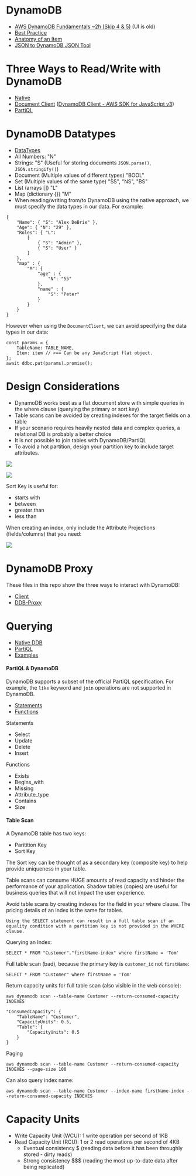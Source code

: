 # DynamoDB
- [AWS DynamoDB Fundamentals ~2h (Skip 4 & 5)](https://app.pluralsight.com/library/courses/aws-dynamodb-fundamentals/table-of-contents) (UI is old)
- [Best Practice](https://docs.aws.amazon.com/amazondynamodb/latest/developerguide/best-practices.html)
- [Anatomy of an Item](https://www.dynamodbguide.com/anatomy-of-an-item/)
- [JSON to DynamoDB JSON Tool](https://dynobase.dev/dynamodb-json-converter-tool/#:~:text=DynamoDB%20Converter%20Tool,a%20DynamoDB%2Dcompatible%20JSON%20format.)

# Three Ways to Read/Write with DynamoDB
- [Native](https://docs.aws.amazon.com/amazondynamodb/latest/developerguide/WorkingWithItems.html)
- [Document Client](https://docs.aws.amazon.com/sdk-for-javascript/v2/developer-guide/dynamodb-example-document-client.html) ([DynamoDB Client - AWS SDK for JavaScript v3](https://docs.aws.amazon.com/AWSJavaScriptSDK/v3/latest/clients/client-dynamodb/))
- [PartiQL](https://docs.aws.amazon.com/amazondynamodb/latest/developerguide/ql-reference.statements.html)



# DynamoDB Datatypes
- [DataTypes](https://docs.aws.amazon.com/amazondynamodb/latest/developerguide/DynamoDBMapper.DataTypes.html)
- All Numbers: "N"
- Strings: "S" (Useful for storing documents `JSON.parse()`, `JSON.stringify()`)
- Document (Multiple values of different types) "BOOL"
- Set  (Multiple values of the same type) "SS", "NS", "BS"
- List (arrays []) "L"
- Map  (dictionary {}) "M"
- When reading/writing from/to DynamoDB using the native approach, we must specify the data types in our data.  For example:

```
{
    "Name": { "S": "Alex DeBrie" },
    "Age": { "N": "29" },
    "Roles": { "L": 
        [
            { "S": "Admin" }, 
            { "S": "User" }
        ]
    },
    "map" : { 
        "M": {
            "age" : {
                "N": "55"
            }, 
            "name" : {
                "S": "Peter"
            }
        }
    }
}
```

However when using the `DocumentClient`, we can avoid specifying the data types in our data:

```
const params = {
    TableName: TABLE_NAME,
    Item: item // <== Can be any JavaScript flat object.
};
await ddbc.put(params).promise();

```

# Design Considerations
- DynamoDB works best as a flat document store with simple queries in the where clause (querying the primary or sort key)
- Table scans can be avoided by creating indexes for the target fields on a table
- If your scenario requires heavily nested data and complex queries, a relational DB is probably a better choice
- It is not possible to join tables with DynamoDB/PartiQL
- To avoid a hot partition, design your partition key to include target attributes.

![](./docs/hot-part.png)

![](./docs/indiv-part.png)

Sort Key is useful for:
- starts with
- between
- greater than
- less than

When creating an index, only include the Attribute Projections (fields/columns) that you need:

![](./docs/attibute-projections.png)

# DynamoDB Proxy
These files in this repo show the three ways to interact with DynamoDB:
- [Client](./ddb/test.js)
- [DDB-Proxy](./ddb/ddb-proxy.js)

# Querying
- [Native DDB](https://docs.aws.amazon.com/amazondynamodb/latest/developerguide/GettingStarted.NodeJs.04.html)
- [PartiQL](https://abba.dev/blog/dynamodb-partiql-javascript)
- [Examples](https://www.fernandomc.com/posts/eight-examples-of-fetching-data-from-dynamodb-with-node/)

#### PartiQL & DynamoDB
DynamoDB supports a subset of the official PartiQL specification.  For example, the `like` keyword and `join` operations are not supported in DynamoDB.

- [Statements](https://docs.aws.amazon.com/amazondynamodb/latest/developerguide/ql-reference.statements.html)
- [Functions](https://docs.aws.amazon.com/amazondynamodb/latest/developerguide/ql-functions.html)

Statements
- Select
- Update
- Delete
- Insert

Functions
- Exists
- Begins_with
- Missing
- Attribute_type
- Contains
- Size


#### Table Scan
A DynamoDB table has two keys:
- Paritition Key
- Sort Key

The Sort key can be thought of as a secondary key (composite key) to help provide uniqueness in your table.

Table scans can consume HUGE amounts of read capacity and hinder the performance of your application.  Shadow tables (copies) are useful for business queries that will not impact the user experience.

Avoid table scans by creating indexes for the field in your where clause.  The pricing details of an index is the same for tables.

```
Using the SELECT statement can result in a full table scan if an equality condition with a partition key is not provided in the WHERE clause.
```
Querying an Index:
```
SELECT * FROM "Customer"."firstName-index" where firstName = 'Tom'
```

Full table scan (bad), because the primary key is `customer_id` not `firstName`:
```
SELECT * FROM "Customer" where firstName = 'Tom'
```

Return capacity units for full table scan (also visible in the web console):
```
aws dynamodb scan --table-name Customer --return-consumed-capacity INDEXES

"ConsumedCapacity": {
    "TableName": "Customer",
    "CapacityUnits": 0.5,
    "Table": {
        "CapacityUnits": 0.5
    }
}
```

Paging
```
aws dynamodb scan --table-name Customer --return-consumed-capacity INDEXES --page-size 100
```

Can also query index name:
```
aws dynamodb scan --table-name Customer --index-name firstName-index --return-consumed-capacity INDEXES
```

# Capacity Units
- Write Capacity Unit (WCU): 1 write operation per second of 1KB
- Read Capacity Unit (RCU): 1 or 2 read operations per second of 4KB
  - Eventual consistency $ (reading data before it has been throughly stored - dirty reads)
  - Strong consistency $$$ (reading the most up-to-date data after being replicated)
